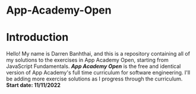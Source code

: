 # App-Academy-Open
<h1>Introduction</h1>
Hello! My name is Darren Banhthai, and this is a repository containing all of my solutions to the exercises in App Academy Open, starting from JavaScript Fundamentals.
<strong><em>App Academy Open</em></strong> is the free and identical version of App Academy's full time curriculum for software engineering. I'll be adding more exercise solutions as I progress through the curriculum.
<br>
<strong> Start date: 11/11/2022 </strong>

